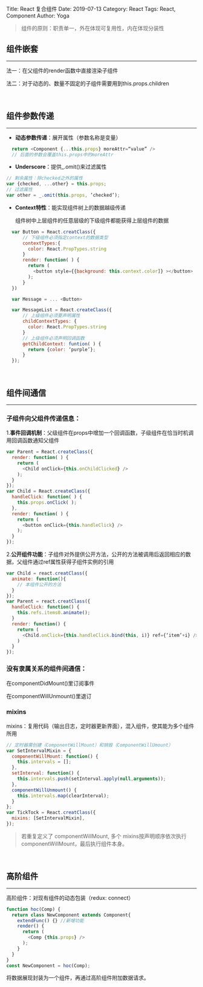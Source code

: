 Title: React 复合组件
Date: 2019-07-13
Category: React
Tags: React, Component
Author: Yoga

> 组件的原则：职责单一，外在体现可复用性，内在体现分装性

## 组件嵌套
___

法一：在父组件的render函数中直接渲染子组件

法二：对于动态的、数量不固定的子组件需要用到this.props.children

<br>

## 组件参数传递
___

* **动态参数传递**：展开属性（参数名称是变量）

```javascript
  return <Component {...this.props} moreAttr=“value” />
  // 后面的参数会覆盖this.props中的moreAttr
```

* **Underscore**：提供_.omit()来过滤属性

```javascript
// 剩余属性：除checked之外的属性
var {checked, ...other} = this.props;
// 过滤属性
var other = _.omit(this.props, ’checked’); 
```

* **Context特性**：能实现组件树上的数据越级传递

	组件树中上层组件的任意层级的下级组件都能获得上层组件的数据

```javascript
  var Button = React.creatClass({
      // 下级组件必须指定context的数据类型
      contextTypes:{ 
        color: React.PropTypes.string
      }
      render: function( ) {
        return (
          <button style={{background: this.context.color]} ></button>
        );
      }
  })

  var Message = ... <Button>

  var MessageList = React.createClass({
      // 上级组件必须要声明属性
      childContextTypes: {
        color: React.PropTypes.string
      }
      // 上级组件必须声明回调函数
      getChildContext: funtion( ) {
        return {color: ‘purple’};		
      }
  });
```

<br>

## 组件间通信
___

### 子组件向父组件传递信息：

1.**事件回调机制**：父级组件在props中增加一个回调函数，子级组件在恰当时机调用回调函数通知父组件

```javascript
var Parent = React.createClass({
  render: function( ) {
    return (
      <Child onClick={this.onChildClicked} />
    );	
  }
});
var Child = React.createClass({
  handleClick: function( ) {
    this.props.onClick( );
  },
  render: function( ) {
    return (
      <button onClick={this.handleClick} />
    );
  }
});
```

2.**公开组件功能**：子组件对外提供公开方法，公开的方法被调用后返回相应的数据，父组件通过ref属性获得子组件实例的引用

```javascript
var Child = react.creatClass({
  animate: function(){
    // 本组件公开的方法
  }
});
var Parent = react.creatClass({
  handleClick: function() {
    this.refs.items0.animate();
  }
  render: function() {
    return (
      <Child.onClick={this.handleClick.bind(this, i)} ref={‘item’+i} />
    )
  }
});
```
### 没有隶属关系的组件间通信：
	
  在componentDidMount()里订阅事件
	
  在componentWillUnmount()里退订

### mixins

  mixins：复用代码（输出日志，定时器更新界面），混入组件，使其能为多个组件所用

```javascript
// 定时器需创建（ComponentWillMount）和销毁（ComponentWillUmount）
var SetIntervalMixin = {
  componentWillMount: function() {
    this.intervals = [];
  },
  setInterval: function() {
    this.intervals.push(setInterval.apply(null,arguments));
  },
  componentWillUnmount() {
    this.intervals.map(clearInterval);
  }
};
var TickTock = React.creatClass({
  mixins: [SetIntervalMixin],
});
```

> 若重复定义了 componentWillMount, 多个 mixins按声明顺序依次执行componentWillMount，最后执行组件本身。

<br>

## 高阶组件
___

高阶组件：对现有组件的动态包装（redux: connect）

```javascript
function hoc(Comp) {
  return class NewComponent extends Component{
    extendFunc() {} //新增功能
    render() {
      return (
        <Comp {this.props} />
      );
    }
  }
}
const NewComponent = hoc(Comp);
```
将数据展现封装为一个组件，再通过高阶组件附加数据请求。
	